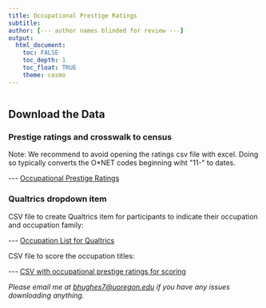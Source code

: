 ```yaml
---
title: Occupational Prestige Ratings
subtitle: 
author: [--- author names blinded for review ---]
output: 
  html_document:
    toc: FALSE
    toc_depth: 1
    toc_float: TRUE
    theme: cosmo
---
```


```{r load_packages, message=FALSE, warning=FALSE, include=FALSE} 

```

## Download the Data 

### Prestige ratings and crosswalk to census
Note: We recommend to avoid opening the ratings csv file with excel. Doing so typically converts the O*NET codes beginning wiht "11-" to dates.

--- [Occupational Prestige Ratings](https://osf.io/download/whjce/?view_only=87691c74b7fa411682ff488ba0e61558)

### Qualtrics dropdown item
CSV file to create Qualtrics item for participants to indicate their occupation and occupation family:

--- [Occupation List for Qualtrics](https://osf.io/download/uqmpn/?view_only=87691c74b7fa411682ff488ba0e61558)

CSV file to score the occupation titles:

--- [CSV with occupational prestige ratings for scoring](https://osf.io/download/2xyag/?view_only=87691c74b7fa411682ff488ba0e61558)


*Please email me at bhughes7@uoregon.edu if you have any issues downloading anything.*

